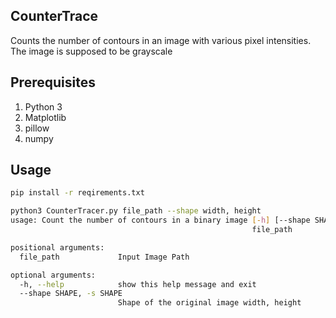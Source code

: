 ## CounterTrace

Counts the number of contours in an image with various pixel intensities. The image is supposed to be grayscale

## Prerequisites

1. Python 3
2. Matplotlib
3. pillow
4. numpy

## Usage
```bash
pip install -r reqirements.txt
```

```bash
python3 CounterTracer.py file_path --shape width, height
usage: Count the number of contours in a binary image [-h] [--shape SHAPE]
                                                      file_path

positional arguments:
  file_path             Input Image Path

optional arguments:
  -h, --help            show this help message and exit
  --shape SHAPE, -s SHAPE
                        Shape of the original image width, height
```